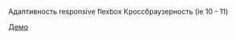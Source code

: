 Адаптивность responsive flexbox
Кроссбраузерность (ie 10 - 11)

[Демо](http://snvoke.github.io/landing-page/)
